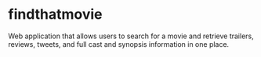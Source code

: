 # findthatmovie
Web application that allows users to search for a movie and retrieve trailers, reviews, tweets, and full cast and synopsis information in one place.
